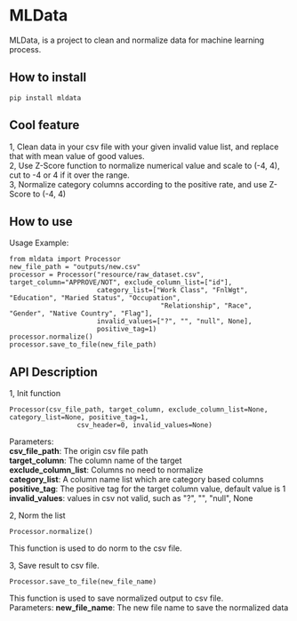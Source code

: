 # MLData      
MLData, is a project to clean and normalize data for machine learning process.


## How to install
```pip install mldata```


## Cool feature     
1, Clean data in your csv file with your given invalid value list, and replace that with mean value of good values.        
2, Use Z-Score function to normalize numerical value and scale to (-4, 4), cut to -4 or 4 if it over the range.             
3, Normalize category columns according to the positive rate, and use Z-Score to (-4, 4)      
        

## How to use
Usage Example:    
```
from mldata import Processor
new_file_path = "outputs/new.csv"
processor = Processor("resource/raw_dataset.csv", target_column="APPROVE/NOT", exclude_column_list=["id"],
                      category_list=["Work Class", "FnlWgt", "Education", "Maried Status", "Occupation",
                                      "Relationship", "Race", "Gender", "Native Country", "Flag"],
                      invalid_values=["?", "", "null", None],
                      positive_tag=1)
processor.normalize()
processor.save_to_file(new_file_path)
```


## API Description    
1, Init function
```
Processor(csv_file_path, target_column, exclude_column_list=None, category_list=None, positive_tag=1,
                 csv_header=0, invalid_values=None)

```
Parameters:     
**csv_file_path**: The origin csv file path                
**target_column**: The column name of the target              
**exclude_column_list**: Columns no need to normalize       
**category_list**: A column name list which are category based columns       
**positive_tag**: The positive tag for the target column value, default value is 1        
**invalid_values**: values in csv not valid, such as "?", "", "null", None     
            
2, Norm the list
```buildoutcfg
Processor.normalize()   
``` 
This function is used to do norm to the csv file.


3, Save result to csv file.    
```buildoutcfg
Processor.save_to_file(new_file_name)          
``` 
This function is used to save normalized output to csv file.            
Parameters: 
**new_file_name**: The new file name to save the normalized data             
